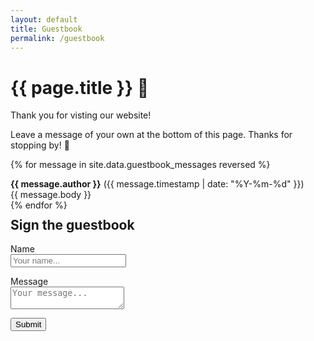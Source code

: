 ```yaml
---
layout: default
title: Guestbook
permalink: /guestbook
---
```


<h1>{{ page.title }} 📖</h1>

Thank you for visting our website! 

Leave a message of your own at the bottom of this page. Thanks for stopping by! 👋

{% for message in site.data.guestbook_messages reversed %}
  <div class="guestbook-entry">
    <div class="guestbook-entry-author"><span style="font-weight: bold;">{{ message.author }}</span> ({{ message.timestamp | date: "%Y-%m-%d" }})</div>
    <div class="guestbook-entry-body">{{ message.body }}</div>
  </div>
{% endfor %}


<div class="guestbook-signature-wrapper">

  <h2 style="margin-top: 0.5em;" >Sign the guestbook</h2>

  <form action="/submitted" name="guestbook" netlify netlify-honeypot="not-for-humans">
    <p style="display: none;">
      <label>Don’t fill this out if you're human: <input name="not-for-humans" /></label>
    </p>
    <p>
      <label>Name<br><input placeholder="Your name..." type="text" name="name" /></label>
    </p>
    <p>
      <label>Message<br><textarea name="message" placeholder="Your message..."></textarea></label>
    </p>
    <p>
      <button type="submit">Submit</button>
    </p>
  </form>

</div>